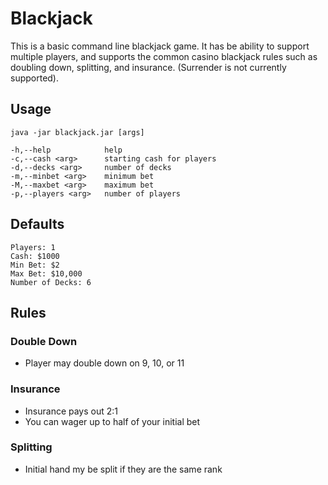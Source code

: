 # Blackjack

This is a basic command line blackjack game. It has be ability to support multiple players, and supports the common casino blackjack rules such as doubling down, splitting, and insurance. (Surrender is not currently supported).

## Usage

`java -jar blackjack.jar [args]`

	-h,--help            help
	-c,--cash <arg>      starting cash for players
	-d,--decks <arg>     number of decks
	-m,--minbet <arg>    minimum bet
	-M,--maxbet <arg>    maximum bet
	-p,--players <arg>   number of players

## Defaults

	Players: 1
	Cash: $1000
	Min Bet: $2
	Max Bet: $10,000
	Number of Decks: 6

## Rules

### Double Down

* Player may double down on 9, 10, or 11

### Insurance

* Insurance pays out 2:1 
* You can wager up to half of your initial bet

### Splitting

* Initial hand my be split if they are the same rank 
